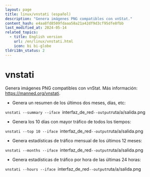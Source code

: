 ```yaml
---
layout: page
title: linux/vnstati (español)
description: "Genera imágenes PNG compatibles con vnStat."
content_hash: e4aa8fd8509fdaaa58a21a42df9d3cf95dfe8fbb
last_modified_at: 2024-05-14
related_topics:
  - title: English version
    url: /en/linux/vnstati.html
    icon: bi bi-globe
tldri18n_status: 2
---
```

# vnstati

Genera imágenes PNG compatibles con vnStat.
Más información: <https://manned.org/vnstati>.

- Genera un resumen de los últimos dos meses, días, etc:

`vnstati --summary --iface `<span class="tldr-var badge badge-pill bg-dark-lm bg-white-dm text-white-lm text-dark-dm font-weight-bold">interfaz_de_red</span>` --output `<span class="tldr-var badge badge-pill bg-dark-lm bg-white-dm text-white-lm text-dark-dm font-weight-bold">ruta/a/salida.png</span>

- Genera los 10 días con mayor tráfico de todos los tiempos:

`vnstati --top 10 --iface `<span class="tldr-var badge badge-pill bg-dark-lm bg-white-dm text-white-lm text-dark-dm font-weight-bold">interfaz_de_red</span>` --output `<span class="tldr-var badge badge-pill bg-dark-lm bg-white-dm text-white-lm text-dark-dm font-weight-bold">ruta/a/salida.png</span>

- Genera estadísticas de tráfico mensual de los últimos 12 meses:

`vnstati --months --iface `<span class="tldr-var badge badge-pill bg-dark-lm bg-white-dm text-white-lm text-dark-dm font-weight-bold">interfaz_de_red</span>` --output `<span class="tldr-var badge badge-pill bg-dark-lm bg-white-dm text-white-lm text-dark-dm font-weight-bold">ruta/a/salida.png</span>

- Genera estadísticas de tráfico por hora de las últimas 24 horas:

`vnstati --hours --iface `<span class="tldr-var badge badge-pill bg-dark-lm bg-white-dm text-white-lm text-dark-dm font-weight-bold">interfaz_de_red</span>` --output `<span class="tldr-var badge badge-pill bg-dark-lm bg-white-dm text-white-lm text-dark-dm font-weight-bold">ruta/a/salida.png</span>
